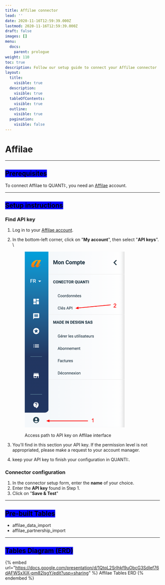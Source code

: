 ```yaml
---
title: Affilae connector
lead: ''
date: 2020-11-16T12:59:39.000Z
lastmod: 2020-11-16T12:59:39.000Z
draft: false
images: []
menu:
  docs:
    parent: prologue
weight: 110
toc: true
description: Follow our setup guide to connect your Affilae connector
layout:
  title:
    visible: true
  description:
    visible: true
  tableOfContents:
    visible: true
  outline:
    visible: true
  pagination:
    visible: false
---
```


# Affilae

***

## <mark style="background-color:blue;">Prerequisites</mark>

To connect Affilae to QUANTI:, you need an [Affilae](https://affilae.com/fr/logiciel-affiliation/?utm\_source=quanti.io\&utm\_medium=partnership) account.

***

## <mark style="background-color:blue;">Setup instructions</mark>

### Find API key

1. Log in to your [Affilae account](https://app.affilae.com/fr/login).
2.  In the bottom-left corner, click on "**My account**", then select "**API keys**".\
    \


    <figure><img src="../../content/en/docs/prologue/affilae/affilae1.png" alt="Access path to API key on Affilae interface" width="325"><figcaption><p>Access path to API key on Affilae interface</p></figcaption></figure>


3. You'll find in this section your API key. If the permission level is not appropriated, please make a request to your account manager.
4. keep your API key to finish your configuration in QUANTI:.

### Connector configuration

1. In the connector setup form, enter the **name** of your choice.
2. Enter the **API key** found in Step 1.
3. Click on "**Save & Test**"

***

## <mark style="background-color:blue;">Pre-built Tables</mark>

* affilae\_data\_import
* affilae\_partnership\_import

***

## <mark style="background-color:blue;">Tables Diagram (ERD)</mark>

{% embed url="https://docs.google.com/presentation/d/1QtqL2SrIhkf9uObcG3SdIef76dAFWSxXiX-pm82lsgY/edit?usp=sharing" %}
Affilae Tables ERD
{% endembed %}
